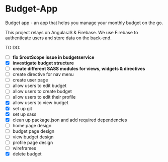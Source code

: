 # Budget-App
Budget app - an app that helps you manage your monthly budget on the go. 

This project relays on AngularJS & Firebase. We use Firebase to authenticate users and store data on the back-end. 


TO DO:
- [ ] <strong>fix $rootScope issue in budgetservice</strong>
- [x] <strong>investigate budget structure</strong>
- [ ] <strong>create different SASS modules for views, widgets & directives</strong>
- [ ] create directive for nav menu
- [ ] create user page
- [ ] allow users to edit budget
- [ ] allow users to create budget
- [ ] allow users to edit their profile
- [x] allow users to view budget
- [x] set up git
- [x] set up sass
- [x] clean up package.json and add required dependencies
- [ ] home page design
- [ ] budget page design
- [ ] view budget design
- [ ] profile page design
- [ ] wireframes
- [x] delete budget
